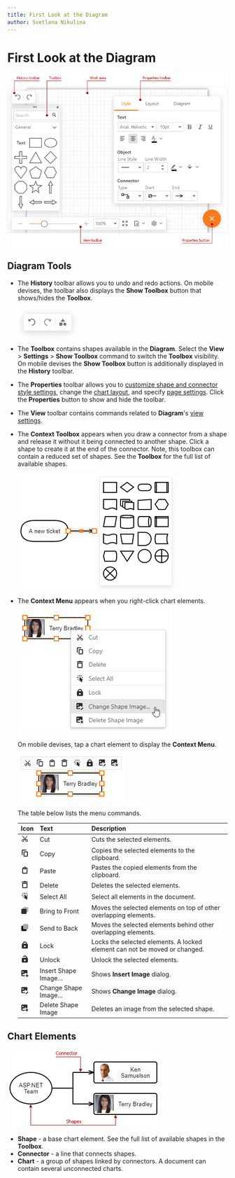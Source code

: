 ```yaml
---
title: First Look at the Diagram
author: Svetlana Nikulina
---
```

# First Look at the Diagram

![Tools](../../images/diagram-tools.png)

## Diagram Tools

- The **History** toolbar allows you to undo and redo actions. On mobile devises, the toolbar also displays the **Show Toolbox** button that shows/hides the **Toolbox**.


    ![Show Toolbox Button](../../images/diagram-history-and-toolbox-button.png)

- The **Toolbox** contains shapes available in the **Diagram**. Select the **View** > **Settings** > **Show Toolbox** command to switch the **Toolbox** visibility. On mobile devises the **Show Toolbox** button is additionally displayed in the **History** toolbar.

- The **Properties** toolbar allows you to [customize shape and connector style settings](create-a-new-chart.md#customize-shape-and-connector-style-settings), change the [chart layout](chart-layout.md), and specify [page settings](page-and-view-settings.md). Click the **Properties** button to show and hide the toolbar.

- The **View** toolbar contains commands related to **Diagram**'s [view settings](page-and-view-settings.md).

- The **Context Toolbox** appears when you draw a connector from a shape and release it without it being connected to another shape. Click a shape to create it at the end of the connector. Note, this toolbox can contain a reduced set of shapes. See the **Toolbox** for the full list of available shapes.

    ![Context Toolbox](../../images/diagram-context-toolbox.png)

- The **Context Menu** appears when you right-click chart elements.


    ![Context Menu](../../images/diagram-context-menu.png)

    On mobile devises, tap a chart element to display the **Context Menu**. 


    ![Mobile Context Menu](../../images/diagram-mobile-context-menu.png)

    The table below lists the menu commands.

    | Icon | Text | Description |
    |---|---|---|
    | ![](../../images/diagram-cm-cut.png) | Cut | Cuts the selected elements. |
    | ![](../../images/diagram-cm-copy.png) | Copy | Copies the selected elements to the clipboard. |
    | ![](../../images/diagram-cm-paste.png) | Paste | Pastes the copied elements from the clipboard. |
    | ![](../../images/diagram-cm-delete.png) | Delete | Deletes the selected elements. |
    | ![](../../images/diagram-cm-select-all.png) | Select All | Select all elements in the document. |
    | ![](../../images/diagram-cm-front.png) | Bring to Front | Moves the selected elements on top of other overlapping elements. |
    | ![](../../images/diagram-cm-back.png) | Send to Back | Moves the selected elements behind other overlapping elements. |
    | ![](../../images/diagram-cm-lock.png) | Lock | Locks the selected elements. A locked element can not be moved or changed.|
    | ![](../../images/diagram-cm-unlock.png) | Unlock | Unlock the selected elements. |
    | ![](../../images/diagram-cm-insert-image.png) | Insert Shape Image... | Shows **Insert Image** dialog. |
    | ![](../../images/diagram-cm-change-image.png) | Change Shape Image... | Shows **Change Image** dialog.  |
    | ![](../../images/diagram-cm-delete-image.png) | Delete Shape Image | Deletes an image from the selected shape. |

## Chart Elements

![Chart Elements](../../images/diagram-chart-elements.png)

- **Shape** - a base chart element. See the full list of available shapes in the **Toolbox**.
- **Connector** - a line that connects shapes.
- **Chart** - a group of shapes linked by connectors. A document can contain several unconnected charts.
